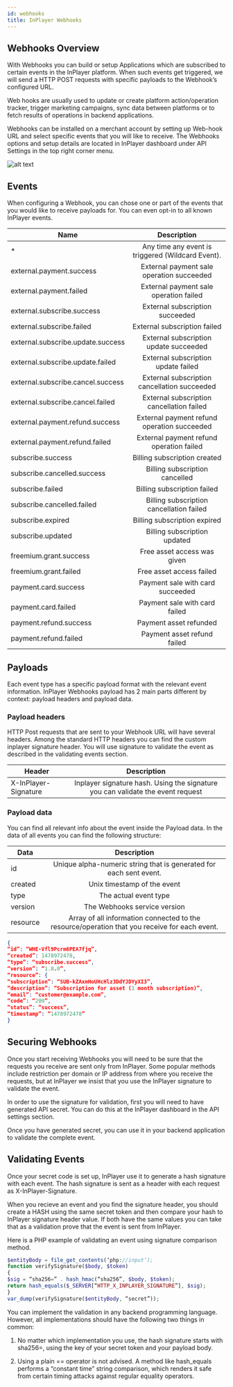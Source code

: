 ```yaml
---
id: webhooks
title: InPlayer Webhooks
---
```


## Webhooks Overview

With Webhooks you can build or setup Applications which are subscribed to certain events in the InPlayer platform. When such events get triggered, we will send a HTTP POST requests with specific payloads to the Webhook’s configured URL.

Web hooks are usually used to update or create platform action/operation tracker, trigger marketing campaigns, sync data between platforms or to fetch results of operations in backend applications.

Webhooks can be installed on a merchant account by setting up Web-hook URL and select specific events that you will like to receive. The Webhooks options and setup details are located in InPlayer dashboard under API Settings in the top right corner menu.

![alt text](https://inplayer.com/wp-content/uploads/2018/05/api-settings-1024x452.jpg "Logo Title Text 1")

## Events

When configuring a Webhook, you can chose one or part of the events that you would like to receive payloads for. You can even opt-in to all known InPlayer events.

| Name        | Description           |
| ------------- |:-------------:|
| *     | Any time any event is triggered (Wildcard Event). |
| external.payment.success	      | External payment sale operation succeeded |
| external.payment.failed	 | External payment sale operation failed |
| external.subscribe.success    |  External subscription succeeded  |
| external.subscribe.failed	|External subscription failed |
| external.subscribe.update.success	| External subscription update succeeded |
| external.subscribe.update.failed	 |  External subscription update failed | 
| external.subscribe.cancel.success	 | External subscription cancellation succeeded |
| external.subscribe.cancel.failed	 | External subscription cancellation failed |
| external.payment.refund.success | External payment refund operation succeeded | 
| external.payment.refund.failed | External payment refund operation failed |
| subscribe.success	| Billing subscription created | 
| subscribe.cancelled.success | Billing subscription cancelled |
| subscribe.failed	| Billing subscription failed |
| subscribe.cancelled.failed | Billing subscription cancellation failed |
| subscribe.expired	| Billing subscription expired |
| subscribe.updated	| Billing subscription updated |
| freemium.grant.success | Free asset access was given |
| freemium.grant.failed	 | Free asset access failed |
| payment.card.success	 | Payment sale with card succeeded |
| payment.card.failed | Payment sale with card failed |
| payment.refund.success | Payment asset refunded | 
| payment.refund.failed	| Payment asset refund failed |


## Payloads

Each event type has a specific payload format with the relevant event information. InPlayer Webhooks payload has 2 main parts different by context: payload headers and payload data.

### Payload headers

HTTP Post requests that are sent to your Webhook URL will have several headers. Among the standard HTTP headers you can find the custom inplayer signature header. You will use signature to validate the event as described in the validating events section.

| Header        | Description           |
| ------------- |:-------------:|
| X-InPlayer-Signature	| Inplayer signature hash. Using the signature you can validate the event request |

### Payload data

You can find all relevant info about the event inside the Payload data. In the data of all events you can find the following structure:

| Data        | Description           |
| ------------- |:-------------:|
| id	| Unique alpha-numeric string that is generated for each sent event. |
| created | Unix timestamp of the event |
| type | The actual event type |
| version | The Webhooks service version |
| resource | Array of all information connected to the resource/operation that you receive for each event. |

```json
{
“id”: “WHE-Vfl9Pcrm6PEA7fjq”,
“created”: 1478972478,
“type”: “subscribe.success”,
“version”: “1.8.0”,
“resource”: {
“subscription”: “SUB-kZAxmHoUHcHlz3DdYJDYyXI3”,
“description”: “Subscription for asset (1 month subscription)”,
“email”: “customer@example.com”,
“code”: “200”,
“status”: “success”,
“timestamp”: “1478972478”
}
```

## Securing Webhooks

Once you start receiving Webhooks you will need to be sure that the requests you receive are sent only from InPlayer. Some popular methods include restriction per domain or IP address from where you receive the requests, but at InPlayer we insist that you use the InPlayer signature to validate the event.

In order to use the signature for validation, first you will need to have generated API secret. You can do this at the InPlayer dashboard in the API settings section.

Once you have generated secret, you can use it in your backend application to validate the complete event.

## Validating Events

Once your secret code is set up, InPlayer use it to generate a hash signature with each event. The hash signature is sent as a header with each request as X-InPlayer-Signature.

When you recieve an event and you find the signature header, you should create a HASH using the same secret token and then compare your hash to InPlayer signature header value. If both have the same values you can take that as a validation prove that the event is sent from InPlayer.

Here is a PHP example of validating an event using signature comparison method.

```php
$entityBody = file_get_contents(‘php://input’);
function verifySignature($body, $token)
{
$sig = “sha256=” . hash_hmac(“sha256”, $body, $token);
return hash_equals($_SERVER[“HTTP_X_INPLAYER_SIGNATURE”], $sig);
}
var_dump(verifySignature($entityBody, “secret”));
```

You can implement the validation in any backend programming language. However, all implementations should have the following two things in common:

1. No matter which implementation you use, the hash signature starts with sha256=, using the key of your secret token and your payload body.

2. Using a plain == operator is not advised. A method like hash_equals performs a “constant time” string comparison, which renders it safe from certain timing attacks against regular equality operators.



